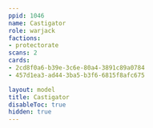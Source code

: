 ```yaml
---
ppid: 1046
name: Castigator
role: warjack
factions:
- protectorate
scans: 2
cards:
- 2cd8f0a6-b39e-3c6e-80a4-3891c89a0784
- 457d1ea3-ad44-3ba5-b3f6-6815f8afc675

layout: model
title: Castigator
disableToc: true
hidden: true
---
```

